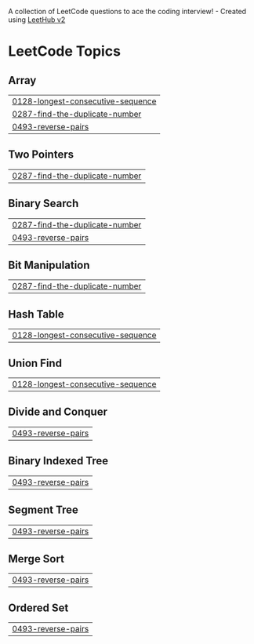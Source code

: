 A collection of LeetCode questions to ace the coding interview! - Created using [LeetHub v2](https://github.com/arunbhardwaj/LeetHub-2.0)
<!---LeetCode Topics Start-->
# LeetCode Topics
## Array
|  |
| ------- |
| [0128-longest-consecutive-sequence](https://github.com/NITISHASHINY/DSA-LeetCode-/tree/master/0128-longest-consecutive-sequence) |
| [0287-find-the-duplicate-number](https://github.com/NITISHASHINY/DSA-LeetCode-/tree/master/0287-find-the-duplicate-number) |
| [0493-reverse-pairs](https://github.com/NITISHASHINY/DSA-LeetCode-/tree/master/0493-reverse-pairs) |
## Two Pointers
|  |
| ------- |
| [0287-find-the-duplicate-number](https://github.com/NITISHASHINY/DSA-LeetCode-/tree/master/0287-find-the-duplicate-number) |
## Binary Search
|  |
| ------- |
| [0287-find-the-duplicate-number](https://github.com/NITISHASHINY/DSA-LeetCode-/tree/master/0287-find-the-duplicate-number) |
| [0493-reverse-pairs](https://github.com/NITISHASHINY/DSA-LeetCode-/tree/master/0493-reverse-pairs) |
## Bit Manipulation
|  |
| ------- |
| [0287-find-the-duplicate-number](https://github.com/NITISHASHINY/DSA-LeetCode-/tree/master/0287-find-the-duplicate-number) |
## Hash Table
|  |
| ------- |
| [0128-longest-consecutive-sequence](https://github.com/NITISHASHINY/DSA-LeetCode-/tree/master/0128-longest-consecutive-sequence) |
## Union Find
|  |
| ------- |
| [0128-longest-consecutive-sequence](https://github.com/NITISHASHINY/DSA-LeetCode-/tree/master/0128-longest-consecutive-sequence) |
## Divide and Conquer
|  |
| ------- |
| [0493-reverse-pairs](https://github.com/NITISHASHINY/DSA-LeetCode-/tree/master/0493-reverse-pairs) |
## Binary Indexed Tree
|  |
| ------- |
| [0493-reverse-pairs](https://github.com/NITISHASHINY/DSA-LeetCode-/tree/master/0493-reverse-pairs) |
## Segment Tree
|  |
| ------- |
| [0493-reverse-pairs](https://github.com/NITISHASHINY/DSA-LeetCode-/tree/master/0493-reverse-pairs) |
## Merge Sort
|  |
| ------- |
| [0493-reverse-pairs](https://github.com/NITISHASHINY/DSA-LeetCode-/tree/master/0493-reverse-pairs) |
## Ordered Set
|  |
| ------- |
| [0493-reverse-pairs](https://github.com/NITISHASHINY/DSA-LeetCode-/tree/master/0493-reverse-pairs) |
<!---LeetCode Topics End-->